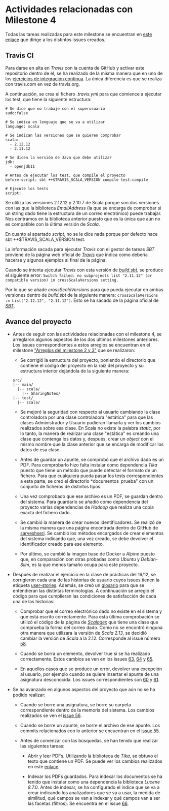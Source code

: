 # Actividades relacionadas con Milestone 4

Todas las tareas realizadas para este milestone se encuentran en [este enlace](https://github.com/mjls130598/SharingNotes/milestone/11) que dirige a los distintos issues creados.

## Travis CI

Para darse en alta en *Travis* con la cuenta de GitHub y activar este repositorio dentro de él, se ha realizado de la misma manera que en uno de los [ejercicios de integración continua](https://github.com/mjls130598/CC-ejercicios/blob/master/ej_tema2.md#ejercicio-5). La única diferencia es que se realiza con travis.com en vez de travis.org.

A continuación, se crea el fichero *.travis.yml* para que comience a ejecutar los test, que tiene la siguiente estructura:

```
# Se dice que no trabaje con el superusuario
sudo:false

# Se indica en lenguaje que se va a utilizar
language: scala

# Se indican las versiones que se quieren comprobar
scala:
  - 2.12.12
  - 2.11.12

# Se dicen la versión de Java que debe utilizar
jdk:
  - openjdk11

# Antes de ejecutar los test, que compile el proyecto
before-script: sbt ++$TRAVIS_SCALA_VERSION compile test:compile

# Ejecute los tests
script:
```

Se utiliza las versiones 2.12.12 y 2.10.7 de Scala porque son dos versiones con las que la biblioteca *EmailAddress* (la que se encarga de comprobar si un string dado tiene la estructura de un correo electrónico) puede trabajar. Nos centramos en la biblioteca anterior puesto que es la única que aún no es compatible con la última versión de *Scala*.

En cuanto al apartado *script*, no se le dice nada porque por defecto hace sbt ++$TRAVIS_SCALA_VERSION test.

La información sacada para ejecutar *Travis* con el gestor de tareas *SBT* proviene de la página web oficial de [*Travis*](https://docs.travis-ci.com/user/languages/scala/) que indica como debería hacerse y algunos ejemplos al final de la página.

Cuando se intenta ejecutar *Travis* con esta versión de [*build.sbt*](https://github.com/mjls130598/SharingNotes/blob/d6dd8bce1a04d463919a13c83b5ae0b65680bc94/build.sbt), se produce el siguiente error:
`Switch failed: no subprojects list "2.11.12" (or compatible version) in crossScalaVersions setting.`

Por lo que se añade *crossScalaVersions* para que pueda ejecutar en ambas versiones dentro de *build.sbt* de la siguiente manera: `crossScalaVersions := List("2.12.12", "2.11.12")`. Esto se ha sacado de la página oficial de [*SBT*](https://www.scala-sbt.org/1.x/docs/Cross-Build.html).

## Avance del proyecto

* Antes de seguir con las actividades relacionadas con el milestone 4, se arreglaron algunos aspectos de los dos últimos milestones anteriores. Los issues correspondientes a estos arreglos se encuentran en el milestone ["Arreglos del milestone 2 y 3"](https://github.com/mjls130598/SharingNotes/milestone/12?closed=1) que se realizaron:

  * Se corrigió la estructura del proyecto, poniendo el directorio que contiene el código del proyecto en la raíz del proyecto y su estructura interior dejándola de la siguiente manera:
  ```
  src/
  |-- main/
    |-- scala/
      |-- SharingNotes/
  |-- test/
    |-- scala/
  ```

  * Se mejoró la seguridad con respecto al usuario cambiando la clase controladora por una clase controladora "estática" para que las clases Administrador y Usuario pudieran llamarla y ver los cambios realizados sobre esa clase. En Scala no existe la palabra *static*, por lo tanto, la manera de realizar una clase "estática" es creando una clase que contenga los datos y, después, crear un *object* con el mismo nombre que la clase anterior que se encarga de modificar los datos de esa clase.

  * Antes de guardar un apunte, se comprobó que el archivo dado es un PDF. Para comprobarlo hizo falta instalar como dependencia *Tika* puesto que tiene un método que puede detectar el formato de un fichero. Para que cualquiera pueda pasar los tests correspondientes a esta parte, se creó el directorio *documentos_prueba" con un conjunto de ficheros de distintos tipos.

  * Una vez comprobado que ese archivo es un PDF, se guardan dentro del sistema. Para guardarlo se añadió como dependencia del proyecto varias dependencias de *Hadoop* que realiza una copia exacta del fichero dado.

  * Se cambió la manera de crear nuevos identificadores. Se realizó de la misma manera que una página encontrada dentro de GitHub de [sarveshseri](https://gist.github.com/sarveshseri/f188a1a52ff966c63ea4). Se cambió los métodos encargados de crear elementos del sistema indicando que, una vez creado, se debe devolver el identificador creado para ese elemento.

  * Por último, se cambió la imagen base de Docker a *Alpine* puesto que, en comparación con otras probadas como *Ubuntu* y *Debian-Slim*, es la que menos tamaño ocupa para este proyecto.

* Después de realizar el ejercicio en la clase de prácticas del 16/12, se corrigieron cada una de las historias de usuario cuyos issues tienen la etiqueta [user-stories](https://github.com/mjls130598/SharingNotes/labels/user-stories). Además, se creó un [glosario](https://github.com/mjls130598/SharingNotes/issues/62) para que se entendieran las distintas terminologías. A continuación se arregló el código para que cumplieran las condiciones de satisfacción de cada una de las historias:

  * Comprobar que el correo electrónico dado no existe en el sistema y que está escrito correctamente. Para esta última comprobación se utilizó el código de la página de [*Scaladex*](https://index.scala-lang.org/hmrc/emailaddress/emailaddress/2.1.0?target=_2.12) que tiene una clase que comprueba la forma del correo dado. Como no se encontró ninguna otra manera que utilizara la versión de *Scala 2.13*, se decidió cambiar la versión de *Scala* a la 2.12. Corresponde al issue número [58](https://github.com/mjls130598/SharingNotes/issues/58).

  * Cuando se borra un elemento, devolver true si se ha realizado correctamente. Estos cambios se ven en los issues [63](https://github.com/mjls130598/SharingNotes/issues/63), [64](https://github.com/mjls130598/SharingNotes/issues/64) y [65](https://github.com/mjls130598/SharingNotes/issues/65).

  * En aquellos casos que se produce un error, devolver una excepción al usuario, por ejemplo cuando se quiere insertar el apunte de una asignatura desconocida. Los issues correspondientes son [60](https://github.com/mjls130598/SharingNotes/issues/60) y [61](https://github.com/mjls130598/SharingNotes/issues/61).

* Se ha avanzado en algunos aspectos del proyecto que aún no se ha podido realizar:

  * Cuando se borre una asignatura, se borre su carpeta correspondiente dentro de la memoria del sistema. Los cambios realizados se ven el [issue 56](https://github.com/mjls130598/SharingNotes/issues/56).

  * Cuando se borre un apunte, se borre el archivo de ese apunte. Los commits relacionados con lo anterior se encuentran en el [issue 55](https://github.com/mjls130598/SharingNotes/issues/55).

  * Antes de comenzar con las búsquedas, se han tenido que realizar las siguientes tareas:

    * Abrir y leer PDFs. Utilizando la biblioteca de *Tika*, se obtuvo el texto que contiene un PDF. Se puede ver los cambios realizados en este [enlace](https://github.com/mjls130598/SharingNotes/issues/52).

    * Indexar los PDFs guardados. Para indexar los documentos se ha tenido que instalar como una dependencia la biblioteca *Lucene 8.7.0*. Antes de indexar, se ha configurado el índice que se va a crear indicando los analizadores que se va a usar, la medida de similitud, qué campos se van a indexar y qué campos van a ser las facetas (filtros). Se encuentra en el issue [66](https://github.com/mjls130598/SharingNotes/issues/66).
